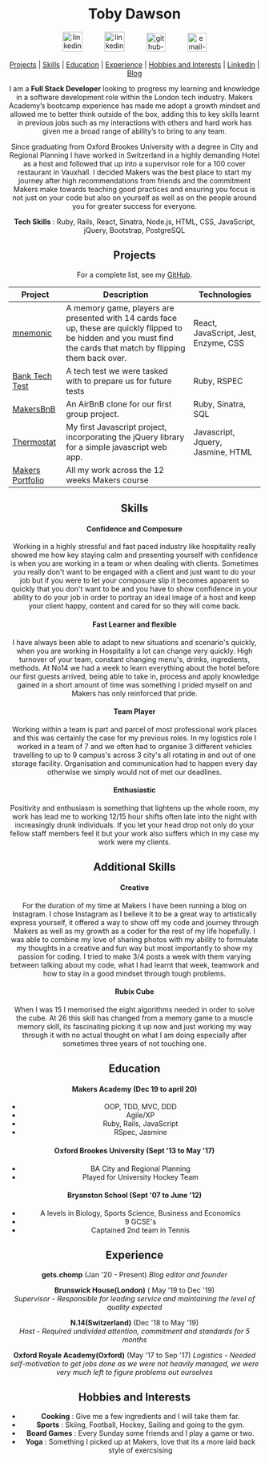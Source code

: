 <div align="center">
  
<h1> Toby Dawson </h1>
  <a href=https://www.linkedin.com/in/toby-dawson-942357158/>
  <img src="https://www.iconfinder.com/data/icons/free-social-icons/67/linkedin_circle_color-512.png" alt="linkedin-icon" height="40" width="40" hspace="20"></a>
    <a href=https://www.instagram.com/gets.chomp/>
    <img src="https://cdn0.iconfinder.com/data/icons/social-networks-and-media-flat-icons/136/Social_Media_Socialmedia_network_share_socialnetwork_network-22-512.png" alt="linkedin-icon" height="40" width="40" hspace="20"></a>  
   <a href="https://github.com/tobydawson1">
  <img src="https://cdn0.iconfinder.com/data/icons/octicons/1024/mark-github-512.png" alt="github-icon" height="38" width="38" hspace="20"></a>
  <a href="mailto:tobydawson1@gmail.com">
  <img src="https://cdn3.iconfinder.com/data/icons/linecons-free-vector-icons-pack/32/mail-512.png" alt="email-icon" height="38" width="38" hspace="20"></a>

[Projects](#projects) | [Skills](#skills) | [Education](#education) | [Experience](#experience) | [Hobbies and Interests](#hobbies-and-interests) | [LinkedIn](https://www.linkedin.com/in/toby-dawson-942357158/) | [Blog](https://www.instagram.com/gets.chomp/)

I am a **Full Stack Developer** looking to progress my learning and knowledge in a software development role within the London tech industry. Makers Academy’s bootcamp experience has made me adopt a growth mindset and allowed me to better think outside of the box, adding this to key skills learnt in previous jobs such as my interactions with others and hard work has given me a broad range of ability’s to bring to any team.

Since graduating from Oxford Brookes University with a degree in City and Regional Planning I have worked in Switzerland in a highly demanding Hotel as a host and followed that up into a supervisor role for a 100 cover restaurant in Vauxhall. I decided Makers was the best place to start my journey after high recommendations from friends and the commitment Makers make towards teaching good practices and ensuring you focus is not just on your code but also on yourself as well as on the people around you for greater success for everyone.

**Tech Skills** : Ruby, Rails, React, Sinatra, Node.js, HTML, CSS, JavaScript, jQuery, Bootstrap, PostgreSQL

## Projects

For a complete list, see my [GitHub](https://github.com/tobydawson1?tab=repositories).

| Project   | Description | Technologies |
|---        |---         |---           |
| [mnemonic](https://github.com/tobydawson1/mnemonic) | A memory game, players are presented with 14 cards face up, these are quickly flipped to be hidden and you must find the cards that match by flipping them back over. | React, JavaScript, Jest, Enzyme, CSS |
|[Bank Tech Test](https://github.com/tobydawson1/Bank-Tech-Test)| A tech test we were tasked with to prepare us for future tests | Ruby, RSPEC|
| [MakersBnB](https://github.com/tobydawson1/MakersBNB) | An AirBnB clone for our first group project. | Ruby,  Sinatra, SQL  |
| [Thermostat](https://github.com/tobydawson1/Thermostat-) | My first Javascript project, incorporating the jQuery library for a simple javascript web app. | Javascript, Jquery, Jasmine, HTML |
| [Makers Portfolio](https://github.com/tobydawson1/Makers_Portfolio) | All my work across the 12 weeks Makers course | |

## Skills

#### Confidence and Composure

Working in a highly stressful and fast paced industry like hospitality really showed me how key staying calm and presenting yourself with confidence is when you are working in a team or when dealing with clients. Sometimes you really don't want to be engaged with a client and just want to do your job but if you were to let your composure slip it becomes apparent so quickly that you don't want to be and you have to show confidence in your ability to do your job in order to portray an ideal image of a host and keep your client happy, content and cared for so they will come back.

#### Fast Learner and flexible

I have always been able to adapt to new situations and scenario's quickly, when you are working in Hospitality a lot can change very quickly. High turnover of your team, constant changing menu's, drinks, ingredients, methods. At No14 we had a week to learn everything about the hotel before our first guests arrived, being able to take in, process and apply knowledge gained in a short amount of time was something I prided myself on and Makers has only reinforced that pride. 

#### Team Player 

Working within a team is part and parcel of most professional work places and this was certainly the case for my previous roles. In my logistics role I worked in a team of 7 and we often had to organise 3 different vehicles travelling to up to 9 campus's across 3 city's all rotating in and out of one storage facility. Organisation and communication had to happen every day otherwise we simply would not of met our deadlines. 

#### Enthusiastic 

Positivity and enthusiasm is something that lightens up the whole room, my work has lead me to working 12/15 hour shifts often late into the night with increasingly drunk individuals. If you let your head drop not only do your fellow staff members feel it but your work also suffers which in my case my work were my clients.

## Additional Skills

#### Creative 

For the duration of my time at Makers I have been running a blog on Instagram. I chose Instagram as I believe it to be a great way to artistically express yourself, it offered a way to show off my code and journey through Makers as well as my growth as a coder for the rest of my life hopefully. I was able to combine my love of sharing photos with my ability to formulate my thoughts in a creative and fun way but most importantly to show my passion for coding. I tried to make 3/4 posts a week with them varying between talking about my code, what I had learnt that week, teamwork and how to stay in a good mindset through tough problems. 

#### Rubix Cube

When I was 15 I memorised the eight algorithms needed in order to solve the cube. At 26 this skill has changed from a memory game to a muscle memory skill, its fascinating picking it up now and just working my way through it with no actual thought on what I am doing especially after sometimes three years of not touching one.

## Education

#### Makers Academy (Dec 19 to april 20)

- OOP, TDD, MVC, DDD
- Agile/XP
- Ruby, Rails, JavaScript
- RSpec, Jasmine

#### Oxford Brookes University (Sept '13 to May '17)

- BA City and Regional Planning
- Played for University Hockey Team

#### Bryanston School (Sept '07 to June '12)

- A levels in Biology, Sports Science, Business and Economics
- 9 GCSE's
- Captained 2nd team in Tennis

## Experience

**gets.chomp** (Jan '20 - Present) 
*Blog editor and founder*

**Brunswick House(London)** ( May '19 to Dec '19)    
*Supervisor - Responsible for leading service and maintaining the level of quality expected*

**N.14(Switzerland)** (Dec '18 to May '19)   
*Host - Required undivided attention, commitment and standards for 5 months*

**Oxford Royale Academy(Oxford)** (May '17 to Sep '17)
*Logistics - Needed self-motivation to get jobs done as we were not heavily managed, we were very much left to figure problems out ourselves*


## Hobbies and Interests

- **Cooking** : Give me a few ingredients and I will take them far. 
- **Sports** : Skiing, Football, Hockey, Sailing and going to the gym. 
- **Board Games** : Every Sunday some friends and I play a game or two.
- **Yoga** : Something I picked up at Makers, love that its a more laid back style of exercsising
